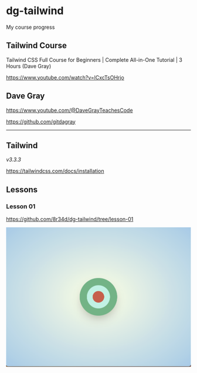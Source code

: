 # dg-tailwind

My course progress

## Tailwind Course

Tailwind CSS Full Course for Beginners | Complete All-in-One Tutorial | 3 Hours (Dave Gray)

https://www.youtube.com/watch?v=lCxcTsOHrjo

## Dave Gray

https://www.youtube.com/@DaveGrayTeachesCode

https://github.com/gitdagray

---

## Tailwind

_v3.3.3_

https://tailwindcss.com/docs/installation

## Lessons

### Lesson 01

https://github.com/8r34d/dg-tailwind/tree/lesson-01

![Lesson-01](lessons/lesson-01.png)
